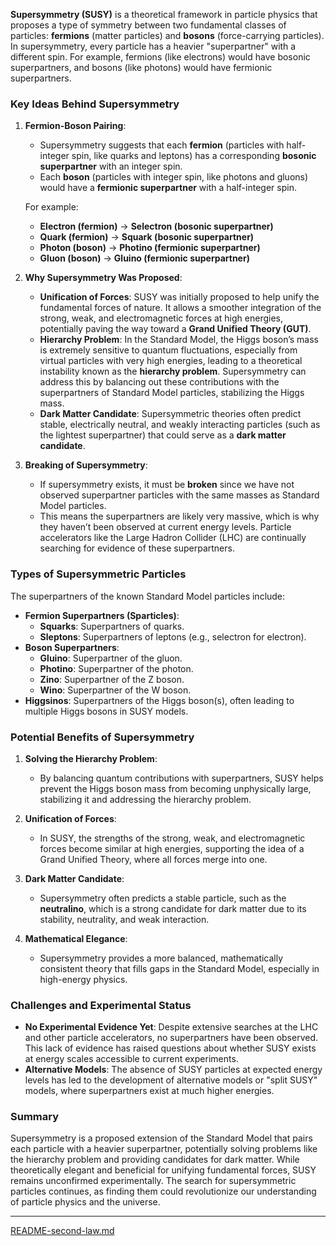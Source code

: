 **Supersymmetry (SUSY)** is a theoretical framework in particle physics that proposes a type of symmetry between two fundamental classes of particles: **fermions** (matter particles) and **bosons** (force-carrying particles). In supersymmetry, every particle has a heavier "superpartner" with a different spin. For example, fermions (like electrons) would have bosonic superpartners, and bosons (like photons) would have fermionic superpartners.

### Key Ideas Behind Supersymmetry

1. **Fermion-Boson Pairing**:
   - Supersymmetry suggests that each **fermion** (particles with half-integer spin, like quarks and leptons) has a corresponding **bosonic superpartner** with an integer spin.
   - Each **boson** (particles with integer spin, like photons and gluons) would have a **fermionic superpartner** with a half-integer spin.

   For example:
   - **Electron (fermion)** → **Selectron (bosonic superpartner)**
   - **Quark (fermion)** → **Squark (bosonic superpartner)**
   - **Photon (boson)** → **Photino (fermionic superpartner)**
   - **Gluon (boson)** → **Gluino (fermionic superpartner)**

2. **Why Supersymmetry Was Proposed**:
   - **Unification of Forces**: SUSY was initially proposed to help unify the fundamental forces of nature. It allows a smoother integration of the strong, weak, and electromagnetic forces at high energies, potentially paving the way toward a **Grand Unified Theory (GUT)**.
   - **Hierarchy Problem**: In the Standard Model, the Higgs boson’s mass is extremely sensitive to quantum fluctuations, especially from virtual particles with very high energies, leading to a theoretical instability known as the **hierarchy problem**. Supersymmetry can address this by balancing out these contributions with the superpartners of Standard Model particles, stabilizing the Higgs mass.
   - **Dark Matter Candidate**: Supersymmetric theories often predict stable, electrically neutral, and weakly interacting particles (such as the lightest superpartner) that could serve as a **dark matter candidate**.

3. **Breaking of Supersymmetry**:
   - If supersymmetry exists, it must be **broken** since we have not observed superpartner particles with the same masses as Standard Model particles.
   - This means the superpartners are likely very massive, which is why they haven’t been observed at current energy levels. Particle accelerators like the Large Hadron Collider (LHC) are continually searching for evidence of these superpartners.

### Types of Supersymmetric Particles

The superpartners of the known Standard Model particles include:

- **Fermion Superpartners (Sparticles)**:
  - **Squarks**: Superpartners of quarks.
  - **Sleptons**: Superpartners of leptons (e.g., selectron for electron).
- **Boson Superpartners**:
  - **Gluino**: Superpartner of the gluon.
  - **Photino**: Superpartner of the photon.
  - **Zino**: Superpartner of the Z boson.
  - **Wino**: Superpartner of the W boson.
- **Higgsinos**: Superpartners of the Higgs boson(s), often leading to multiple Higgs bosons in SUSY models.

### Potential Benefits of Supersymmetry

1. **Solving the Hierarchy Problem**:
   - By balancing quantum contributions with superpartners, SUSY helps prevent the Higgs boson mass from becoming unphysically large, stabilizing it and addressing the hierarchy problem.

2. **Unification of Forces**:
   - In SUSY, the strengths of the strong, weak, and electromagnetic forces become similar at high energies, supporting the idea of a Grand Unified Theory, where all forces merge into one.

3. **Dark Matter Candidate**:
   - Supersymmetry often predicts a stable particle, such as the **neutralino**, which is a strong candidate for dark matter due to its stability, neutrality, and weak interaction.

4. **Mathematical Elegance**:
   - Supersymmetry provides a more balanced, mathematically consistent theory that fills gaps in the Standard Model, especially in high-energy physics.

### Challenges and Experimental Status

- **No Experimental Evidence Yet**: Despite extensive searches at the LHC and other particle accelerators, no superpartners have been observed. This lack of evidence has raised questions about whether SUSY exists at energy scales accessible to current experiments.
- **Alternative Models**: The absence of SUSY particles at expected energy levels has led to the development of alternative models or "split SUSY" models, where superpartners exist at much higher energies.

### Summary

Supersymmetry is a proposed extension of the Standard Model that pairs each particle with a heavier superpartner, potentially solving problems like the hierarchy problem and providing candidates for dark matter. While theoretically elegant and beneficial for unifying fundamental forces, SUSY remains unconfirmed experimentally. The search for supersymmetric particles continues, as finding them could revolutionize our understanding of particle physics and the universe.

---

[README-second-law.md](https://t2m.io/cZD4b9M)
